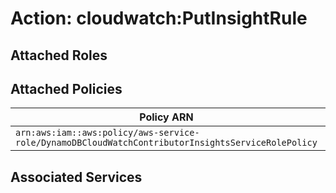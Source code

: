 # Action: cloudwatch:PutInsightRule

## Attached Roles

## Attached Policies

| Policy ARN | Policy Name |
|------------|-------------|
| `arn:aws:iam::aws:policy/aws-service-role/DynamoDBCloudWatchContributorInsightsServiceRolePolicy` | [DynamoDBCloudWatchContributorInsightsServiceRolePolicy](../policies.md#dynamodbcloudwatchcontributorinsightsservicerolepolicy) |

## Associated Services

